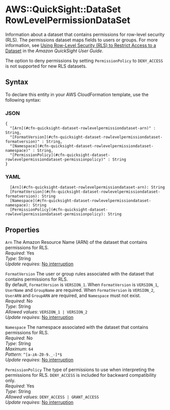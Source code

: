 # AWS::QuickSight::DataSet RowLevelPermissionDataSet<a name="aws-properties-quicksight-dataset-rowlevelpermissiondataset"></a>

Information about a dataset that contains permissions for row\-level security \(RLS\)\. The permissions dataset maps fields to users or groups\. For more information, see [Using Row\-Level Security \(RLS\) to Restrict Access to a Dataset](https://docs.aws.amazon.com/quicksight/latest/user/restrict-access-to-a-data-set-using-row-level-security.html) in the _Amazon QuickSight User Guide_\.

The option to deny permissions by setting `PermissionPolicy` to `DENY_ACCESS` is not supported for new RLS datasets\.

## Syntax<a name="aws-properties-quicksight-dataset-rowlevelpermissiondataset-syntax"></a>

To declare this entity in your AWS CloudFormation template, use the following syntax:

### JSON<a name="aws-properties-quicksight-dataset-rowlevelpermissiondataset-syntax.json"></a>

```
{
  "[Arn](#cfn-quicksight-dataset-rowlevelpermissiondataset-arn)" : String,
  "[FormatVersion](#cfn-quicksight-dataset-rowlevelpermissiondataset-formatversion)" : String,
  "[Namespace](#cfn-quicksight-dataset-rowlevelpermissiondataset-namespace)" : String,
  "[PermissionPolicy](#cfn-quicksight-dataset-rowlevelpermissiondataset-permissionpolicy)" : String
}
```

### YAML<a name="aws-properties-quicksight-dataset-rowlevelpermissiondataset-syntax.yaml"></a>

```
  [Arn](#cfn-quicksight-dataset-rowlevelpermissiondataset-arn): String
  [FormatVersion](#cfn-quicksight-dataset-rowlevelpermissiondataset-formatversion): String
  [Namespace](#cfn-quicksight-dataset-rowlevelpermissiondataset-namespace): String
  [PermissionPolicy](#cfn-quicksight-dataset-rowlevelpermissiondataset-permissionpolicy): String
```

## Properties<a name="aws-properties-quicksight-dataset-rowlevelpermissiondataset-properties"></a>

`Arn` <a name="cfn-quicksight-dataset-rowlevelpermissiondataset-arn"></a>
The Amazon Resource Name \(ARN\) of the dataset that contains permissions for RLS\.  
_Required_: Yes  
_Type_: String  
_Update requires_: [No interruption](https://docs.aws.amazon.com/AWSCloudFormation/latest/UserGuide/using-cfn-updating-stacks-update-behaviors.html#update-no-interrupt)

`FormatVersion` <a name="cfn-quicksight-dataset-rowlevelpermissiondataset-formatversion"></a>
The user or group rules associated with the dataset that contains permissions for RLS\.  
By default, `FormatVersion` is `VERSION_1`\. When `FormatVersion` is `VERSION_1`, `UserName` and `GroupName` are required\. When `FormatVersion` is `VERSION_2`, `UserARN` and `GroupARN` are required, and `Namespace` must not exist\.  
_Required_: No  
_Type_: String  
_Allowed values_: `VERSION_1 | VERSION_2`  
_Update requires_: [No interruption](https://docs.aws.amazon.com/AWSCloudFormation/latest/UserGuide/using-cfn-updating-stacks-update-behaviors.html#update-no-interrupt)

`Namespace` <a name="cfn-quicksight-dataset-rowlevelpermissiondataset-namespace"></a>
The namespace associated with the dataset that contains permissions for RLS\.  
_Required_: No  
_Type_: String  
_Maximum_: `64`  
_Pattern_: `^[a-zA-Z0-9._-]*$`  
_Update requires_: [No interruption](https://docs.aws.amazon.com/AWSCloudFormation/latest/UserGuide/using-cfn-updating-stacks-update-behaviors.html#update-no-interrupt)

`PermissionPolicy` <a name="cfn-quicksight-dataset-rowlevelpermissiondataset-permissionpolicy"></a>
The type of permissions to use when interpreting the permissions for RLS\. `DENY_ACCESS` is included for backward compatibility only\.  
_Required_: Yes  
_Type_: String  
_Allowed values_: `DENY_ACCESS | GRANT_ACCESS`  
_Update requires_: [No interruption](https://docs.aws.amazon.com/AWSCloudFormation/latest/UserGuide/using-cfn-updating-stacks-update-behaviors.html#update-no-interrupt)
